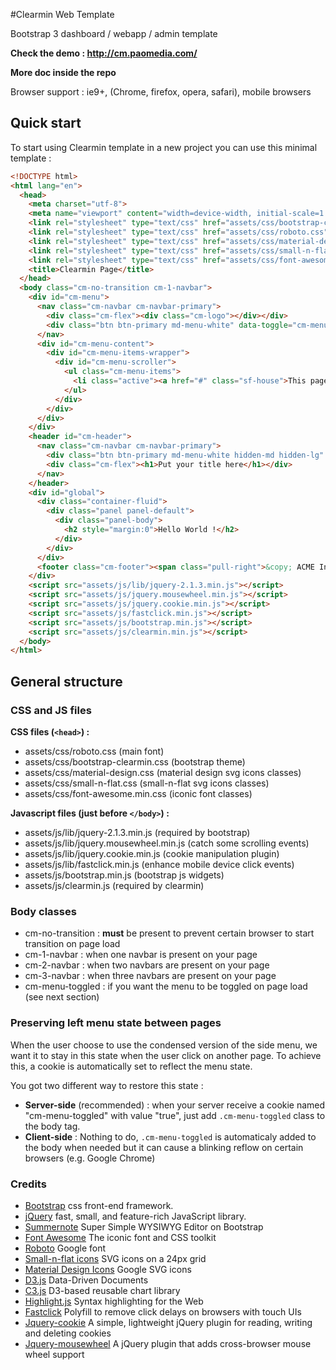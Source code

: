 #Clearmin Web Template

Bootstrap 3 dashboard / webapp / admin template

**Check the demo : http://cm.paomedia.com/**

**More doc inside the repo**

Browser support : ie9+, (Chrome, firefox, opera, safari), mobile browsers


## Quick start

To start using Clearmin template in a new project you can use this minimal template :
```html
<!DOCTYPE html>
<html lang="en">
  <head>
    <meta charset="utf-8">
    <meta name="viewport" content="width=device-width, initial-scale=1.0, maximum-scale=1">
    <link rel="stylesheet" type="text/css" href="assets/css/bootstrap-clearmin.min.css">
    <link rel="stylesheet" type="text/css" href="assets/css/roboto.css">
    <link rel="stylesheet" type="text/css" href="assets/css/material-design.css">
    <link rel="stylesheet" type="text/css" href="assets/css/small-n-flat.css">
    <link rel="stylesheet" type="text/css" href="assets/css/font-awesome.min.css">
    <title>Clearmin Page</title>
  </head>
  <body class="cm-no-transition cm-1-navbar">
    <div id="cm-menu">
      <nav class="cm-navbar cm-navbar-primary">
        <div class="cm-flex"><div class="cm-logo"></div></div>
        <div class="btn btn-primary md-menu-white" data-toggle="cm-menu"></div>
      </nav>
      <div id="cm-menu-content">
        <div id="cm-menu-items-wrapper">
          <div id="cm-menu-scroller">
            <ul class="cm-menu-items">
              <li class="active"><a href="#" class="sf-house">This page is active</a></li>
            </ul>
          </div>
        </div>
      </div>
    </div>
    <header id="cm-header">
      <nav class="cm-navbar cm-navbar-primary">
        <div class="btn btn-primary md-menu-white hidden-md hidden-lg" data-toggle="cm-menu"></div>
        <div class="cm-flex"><h1>Put your title here</h1></div>
      </nav>
    </header>
    <div id="global">
      <div class="container-fluid">
        <div class="panel panel-default">
          <div class="panel-body">
            <h2 style="margin:0">Hello World !</h2>
          </div>
        </div>
      </div>
      <footer class="cm-footer"><span class="pull-right">&copy; ACME Inc.</span></footer>
    </div>
    <script src="assets/js/lib/jquery-2.1.3.min.js"></script>
    <script src="assets/js/jquery.mousewheel.min.js"></script>
    <script src="assets/js/jquery.cookie.min.js"></script>
    <script src="assets/js/fastclick.min.js"></script>
    <script src="assets/js/bootstrap.min.js"></script>
    <script src="assets/js/clearmin.min.js"></script>
  </body>
</html>
```

## General structure

### CSS and JS files

**CSS files (`<head>`) :**

*   assets/css/roboto.css (main font)
*   assets/css/bootstrap-clearmin.css (bootstrap theme)
*   assets/css/material-design.css (material design svg icons classes)
*   assets/css/small-n-flat.css (small-n-flat svg icons classes)
*   assets/css/font-awesome.min.css (iconic font classes)

**Javascript files (just before `</body>`) :**

*   assets/js/lib/jquery-2.1.3.min.js (required by bootstrap)
*   assets/js/lib/jquery.mousewheel.min.js (catch some scrolling events)
*   assets/js/lib/jquery.cookie.min.js (cookie manipulation plugin)
*   assets/js/lib/fastclick.min.js (enhance mobile device click events)
*   assets/js/bootstrap.min.js (bootstrap js widgets)
*   assets/js/clearmin.js (required by clearmin)


### Body classes

*   cm-no-transition : **must** be present to prevent certain browser to start transition on page load
*   cm-1-navbar : when one navbar is present on your page
*   cm-2-navbar : when two navbars are present on your page
*   cm-3-navbar : when three navbars are present on your page
*   cm-menu-toggled : if you want the menu to be toggled on page load (see next section)


### Preserving left menu state between pages

When the user choose to use the condensed version of the side menu, we want it to stay in this state when the user click on another page. To achieve this, a cookie is automatically set to reflect the menu state.

You got two different way to restore this state :

*   **Server-side** (recommended) : when your server receive a cookie named "cm-menu-toggled" with value "true", just add `.cm-menu-toggled` class to the body tag.
*   **Client-side** : Nothing to do, `.cm-menu-toggled` is automaticaly added to the body when needed but it can cause a blinking reflow on certain browsers (e.g. Google Chrome)

### Credits

*   [Bootstrap](http://getbootstrap.com/) css front-end framework.
*   [jQuery](http://jquery.com/) fast, small, and feature-rich JavaScript library.
*   [Summernote](http://hackerwins.github.io/summernote/) Super Simple WYSIWYG Editor on Bootstrap
*   [Font Awesome](http://fortawesome.github.io/Font-Awesome/) The iconic font and CSS toolkit
*   [Roboto](https://www.google.com/fonts/specimen/Roboto) Google font
*   [Small-n-flat icons](https://github.com/paomedia/small-n-flat) SVG icons on a 24px grid
*   [Material Design Icons](https://github.com/google/material-design-icons) Google SVG icons
*   [D3.js](http://d3js.org/) Data-Driven Documents
*   [C3.js](http://c3js.org/) D3-based reusable chart library
*   [Highlight.js](https://highlightjs.org/) Syntax highlighting for the Web
*   [Fastclick](https://github.com/ftlabs/fastclick) Polyfill to remove click delays on browsers with touch UIs
*   [Jquery-cookie](https://github.com/carhartl/jquery-cookie) A simple, lightweight jQuery plugin for reading, writing and deleting cookies
*   [Jquery-mousewheel](https://github.com/jquery/jquery-mousewheel) A jQuery plugin that adds cross-browser mouse wheel support



